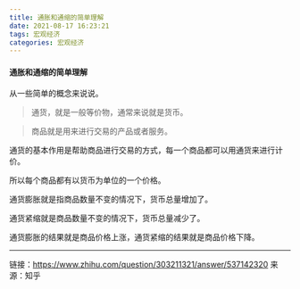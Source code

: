 ```yaml
---
title: 通胀和通缩的简单理解
date: 2021-08-17 16:23:21
tags: 宏观经济
categories: 宏观经济
---
```


#### 通胀和通缩的简单理解

从一些简单的概念来说说。

> 通货，就是一般等价物，通常来说就是货币。

> 商品就是用来进行交易的产品或者服务。

通货的基本作用是帮助商品进行交易的方式，每一个商品都可以用通货来进行计价。

所以每个商品都有以货币为单位的一个价格。

通货膨胀就是指商品数量不变的情况下，货币总量增加了。

通货紧缩就是商品数量不变的情况下，货币总量减少了。

通货膨胀的结果就是商品价格上涨，通货紧缩的结果就是商品价格下降。



---
链接：https://www.zhihu.com/question/303211321/answer/537142320
来源：知乎
